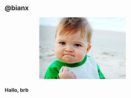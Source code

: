 ## @bianx

<div align="center"><img src="pic.jpg" width="280" height="200" alt="description-of-image" /></div>

### Hallo, brb
